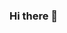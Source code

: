 ### Hi there 👋  
<!--
**San11ro/San11ro** is a ✨ _special_ ✨ repository because its `README.md` (this file) appears on your GitHub profile.

Here are some ideas to get you started: 

- 🔭 I’m currently working on ...  
- 🌱 I’m currently learning ...
- 👯 I’m looking to collaborate on ...
- 🤔 I’m looking for help with ...
- 💬 Ask me about .
- 📫 How to reach me: ...
- 😄 Pronouns: ...
- ⚡ Fun fact: 👋
-->

